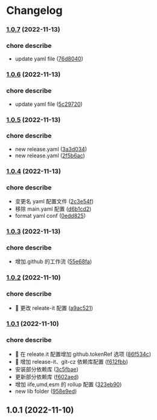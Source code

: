 # Changelog

### [1.0.7](https://github.com/MoonCheung/the-library/compare/v1.0.6...v1.0.7) (2022-11-13)

### chore describe

- update yaml file ([76d8040](https://github.com/MoonCheung/the-library/commit/76d80407bb5eb3f5d0869eee3d424dced9bebed2))

### [1.0.6](https://github.com/MoonCheung/the-library/compare/v1.0.5...v1.0.6) (2022-11-13)

### chore describe

- update yaml file ([5c29720](https://github.com/MoonCheung/the-library/commit/5c297208b96933118b53b2c4a4fb7a417d01b33f))

### [1.0.5](https://github.com/MoonCheung/the-library/compare/v1.0.4...v1.0.5) (2022-11-13)

### chore describe

- new release.yaml ([3a3d034](https://github.com/MoonCheung/the-library/commit/3a3d03474ffcfb3e3dbfbc66a3062face3ef35b4))
- new release.yaml ([2f5b6ac](https://github.com/MoonCheung/the-library/commit/2f5b6accefbc97d2d2880a83046f4a114ecfe176))

### [1.0.4](https://github.com/MoonCheung/the-library/compare/v1.0.3...v1.0.4) (2022-11-13)

### chore describe

- 变更名 yaml 配置文件 ([2c3e54f](https://github.com/MoonCheung/the-library/commit/2c3e54f12667bdc07d5f8cde500bc669a718792a))
- 移除 main.yaml 配置 ([d6b1cd2](https://github.com/MoonCheung/the-library/commit/d6b1cd28942fcda0791a175618707a0b1eb89107))
- format yaml conf ([0edd825](https://github.com/MoonCheung/the-library/commit/0edd82595cbd3ee6cf35cec52d13ab990e1d6cf7))

### [1.0.3](https://github.com/MoonCheung/the-library/compare/v1.0.2...v1.0.3) (2022-11-13)

### chore describe

- 增加.github 的工作流 ([55e68fa](https://github.com/MoonCheung/the-library/commit/55e68fad64c5b23b1ce2bafe1a19596793d8abe4))

### [1.0.2](https://github.com/MoonCheung/the-library/compare/1.0.1...v1.0.2) (2022-11-10)

### chore describe

- 🤖 更改 releate-it 配置 ([a9ac521](https://github.com/MoonCheung/the-library/commit/a9ac5216861a965274addac7d28478a7fe25ff87))

### [1.0.1](https://github.com/MoonCheung/the-library/compare/958e9ede9e04db629039b73f89e23fd9ca76552b...1.0.1) (2022-11-10)

### chore describe

- 🤖 在 releate.it 配置增加 github.tokenRef 选项 ([86f534c](https://github.com/MoonCheung/the-library/commit/86f534c1b58edcd702dba318c5569031795b2ada))
- 🤖 增加 release-it、git-cz 依赖库配置 ([f612fbb](https://github.com/MoonCheung/the-library/commit/f612fbb2c5ebbd5451da4ca31db66bb72a3d04ae))
- 安装部分依赖库 ([3c5fbae](https://github.com/MoonCheung/the-library/commit/3c5fbae5beb0eab747c73be90bb5e1e3dd5d3f4e))
- 更新部分依赖库 ([f602aed](https://github.com/MoonCheung/the-library/commit/f602aed274a22b594b41eeec5d3133634545c566))
- 增加 iife,umd,esm 的 rollup 配置 ([323eb90](https://github.com/MoonCheung/the-library/commit/323eb901fc0024e8c5777caa232ad0498a433f6a))
- new lib folder ([958e9ed](https://github.com/MoonCheung/the-library/commit/958e9ede9e04db629039b73f89e23fd9ca76552b))

## 1.0.1 (2022-11-10)
